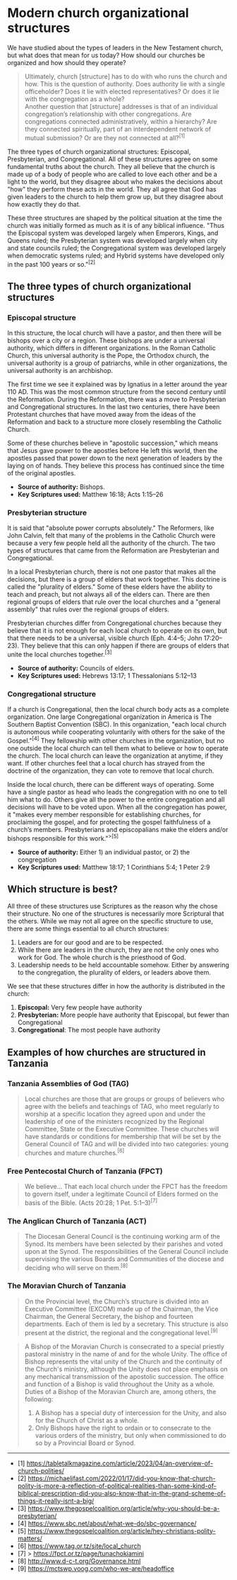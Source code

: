 # Modern church organizational structures

We have studied about the types of leaders in the New Testament church, but what does that mean for us today? How should our churches be organized and how should they operate?

> Ultimately, church [structure] has to do with who runs the church and how. This is the question of authority. Does authority lie with a single officeholder? Does it lie with elected representatives? Or does it lie with the congregation as a whole?  
> Another question that [structure] addresses is that of an individual congregation’s relationship with other congregations. Are congregations connected administratively, within a hierarchy? Are they connected spiritually, part of an interdependent network of mutual submission? Or are they not connected at all?<sup>[1]</sup>

The three types of church organizational structures: Episcopal, Presbyterian, and Congregational. All of these structures agree on some fundamental truths about the church. They all believe that the church is made up of a body of people who are called to love each other and be a light to the world, but they disagree about who makes the decisions about "how" they perform these acts in the world. They all agree that God has given leaders to the church to help them grow up, but they disagree about how exactly they do that.

These three structures are shaped by the political situation at the time the church was initially formed as much as it is of any biblical influence. "Thus the Episcopal system was developed largely when Emperors, Kings, and Queens ruled; the Presbyterian system was developed largely when city and state councils ruled; the Congregational system was developed largely when democratic systems ruled; and Hybrid systems have developed only in the past 100 years or so."<sup>[2]</sup>

<!--There is some inconsistency and overlap in these. Some church might be mostly presbyterian, but have bishops (not with apostolic succession) that step in (and maybe overstep) and push certain issues or agendas or try to "fix" problems-->

<!-- probably need some discussion about the "keys" of heaven as used in Matthew 18:15–20 and Matt. 16:17–19-->

## The three types of church organizational structures

### Episcopal structure

In this structure, the local church will have a pastor, and then there will be bishops over a city or a region. These bishops are under a universal authority, which differs in different organizations. In the Roman Catholic Church, this universal authority is the Pope, the Orthodox church, the universal authority is a group of patriarchs, while in other organizations, the universal authority is an archbishop.

The first time we see it explained was by Ignatius in a letter around the year 110 AD. This was the most common structure from the second century until the Reformation. During the Reformation, there was a move to Presbyterian and Congregational structures. In the last two centuries, there have been Protestant churches that have moved away from the ideas of the Reformation and back to a structure more closely resembling the Catholic Church.

Some of these churches believe in "apostolic succession," which means that Jesus gave power to the apostles before He left this world, then the apostles passed that power down to the next generation of leaders by the laying on of hands. They believe this process has continued since the time of the original apostles.

<!--For much of the written history of institutional Christianity, episcopal government was the only known form of church organization. This changed at the Reformation. Many Protestant churches are now organized by either congregational or presbyterian church polities, both descended from the writings of John Calvin, a Protestant reformer working and writing independently following the break with the Catholic Church precipitated by The Ninety-Five Theses of Martin Luther. However, some people have disputed the episcopal polity before the reformation, such as Aerius of Sebaste in the 4th century.
> https://en.wikipedia.org/wiki/Episcopal_polity-->
<!--The orthodox church has multiple leaders in the top position, instead of just one leader, like the pope in the Roman Catholic church. Both are Episcopal. -->

- **Source of authority:** Bishops.
- **Key Scriptures used:** Matthew 16:18; Acts 1:15–26

### Presbyterian structure

It is said that "absolute power corrupts absolutely." The Reformers, like John Calvin, felt that many of the problems in the Catholic Church were because a very few people held all the authority of the church. The two types of structures that came from the Reformation are Presbyterian and Congregational.

In a local Presbyterian church, there is not one pastor that makes all the decisions, but there is a group of elders that work together. This doctrine is called the "plurality of elders." Some of these elders have the ability to teach and preach, but not always all of the elders can. There are then regional groups of elders that rule over the local churches and a "general assembly" that rules over the regional groups of elders.

Presbyterian churches differ from Congregational churches because they believe that it is not enough for each local church to operate on its own, but that there needs to be a universal, visible church (Eph. 4:4–5; John 17:20–23). They believe that this can only happen if there are groups of elders that unite the local churches together.<sup>[3]</sup>

- **Source of authority:** Councils of elders.
- **Key Scriptures used:** Hebrews 13:17; 1 Thessalonians 5:12–13

### Congregational structure

If a church is Congregational, then the local church body acts as a complete organization. One large Congregational organization in America is The Southern Baptist Convention (SBC). In this organization, "each local church is autonomous while cooperating voluntarily with others for the sake of the Gospel."<sup>[4]</sup> They fellowship with other churches in the organization, but no one outside the local church can tell them what to believe or how to operate the church. The local church can leave the organization at anytime, if they want. If other churches feel that a local church has strayed from the doctrine of the organization, they can vote to remove that local church.

Inside the local church, there can be different ways of operating. Some have a single pastor as head who leads the congregation with no one to tell him what to do. Others give all the power to the entire congregation and all decisions will have to be voted upon. When all the congregation has power, it "makes every member responsible for establishing churches, for proclaiming the gospel, and for protecting the gospel faithfulness of a church’s members. Presbyterians and episcopalians make the elders and/or bishops responsible for this work."<sup>>[5]</sup>

- **Source of authority:** Either 1) an individual pastor, or 2) the congregation
- **Key Scriptures used:** Matthew 18:17; 1 Corinthians 5:4; 1 Peter 2:9

<!--Not convinced that this is separate from congregational, so removing for now.
### Connectional polity

Connection is "The principle, basic to The United Methodist Church, that all leaders and congregations are connected in a network of loyalties and commitments that support, yet supersede, local concerns."
https://www.umc.org/en/content/glossary-connection, accessed March 7, 2025

> Here again, roots of a relational understanding of connection can be traced back to John Wesley. The earliest Methodist conferences were not formal organizations but rather gatherings of people that had personal relationships with Wesley. Developing Methodist organization grew out of pre-existing relationships among Wesley and the early Methodist preachers and class leaders.
> https://www.umnews.org/en/news/the-many-meanings-of-connectionalism

> A theological understanding of connectionalism affirms that the true nature of the church must include the bonds among congregations. This view contrasts with a congregational understanding of the church, in which each congregation is by itself fully the church. A belief in connectionalism is connected to beliefs about the unity of the church and the catholicity of the church.
> https://www.umnews.org/en/news/the-many-meanings-of-connectionalism-->

## Which structure is best?

All three of these structures use Scriptures as the reason why the chose their structure. No one of the structures is necessarily more Scriptural that the others. While we may not all agree on the specific structure to use, there are some things essential to all church structures:

1. Leaders are for our good and are to be respected.
2. While there are leaders in the church, they are not the only ones who work for God. The whole church is the priesthood of God.
3. Leadership needs to be held accountable somehow. Either by answering to the congregation, the plurality of elders, or leaders above them.

We see that these structures differ in how the authority is distributed in the church:

1. **Episcopal:** Very few people have authority
2. **Presbyterian:** More people have authority that Episcopal, but fewer than Congregational
3. **Congregational**: The most people have authority

## Examples of how churches are structured in Tanzania

### Tanzania Assemblies of God (TAG)

> Local churches are those that are groups or groups of believers who agree with the beliefs and teachings of TAG, who meet regularly to worship at a specific location they agreed upon and under the leadership of one of the ministers recognized by the Regional Committee, State or the Executive Committee. These churches will have standards or conditions for membership that will be set by the General Council of TAG and will be divided into two categories: young churches and mature churches.<sup>[6]</sup>

### Free Pentecostal Church of Tanzania (FPCT)

> We believe... That each local church under the FPCT has the freedom to govern itself, under a legitimate Council of Elders formed on the basis of the Bible. (Acts 20:28; 1 Pet. 5:1–3)<sup>[7]</sup>

### The Anglican Church of Tanzania (ACT)

> The Diocesan General Council is the continuing working arm of the Synod. Its members have been selected by their parishes and voted upon at the Synod. The responsibilities of the General Council include supervising the various Boards and Communities of the diocese and deciding who will serve on them.<sup>[8]</sup>

### The Moravian Church of Tanzania

> On the Provincial level, the Church’s structure is divided into an Executive Committee (EXCOM) made up of the Chairman, the Vice Chairman, the General Secretary, the bishop and fourteen departments. Each of them is led by a secretary. This structure is also present at the district, the regional and the congregational level.<sup>[9]</sup>

> A Bishop of the Moravian Church is consecrated to a special priestly pastoral ministry in the name of and for the whole Unity. The office of Bishop represents the vital unity of the Church and the continuity of the Church's ministry, although the Unity does not place emphasis on any mechanical transmission of the apostolic succession. The office and function of a Bishop is valid throughout the Unity as a whole.  
> Duties of a Bishop of the Moravian Church are, among others, the following:
>
> 1. A Bishop has a special duty of intercession for the Unity, and also for the Church of Christ as a whole.
> 2. Only Bishops have the right to ordain or to consecrate to the various orders of the ministry, but only when commissioned to do so by a Provincial Board or Synod.

---

- [1] https://tabletalkmagazine.com/article/2023/04/an-overview-of-church-polities/
- [2] https://michaeljfast.com/2022/01/17/did-you-know-that-church-polity-is-more-a-reflection-of-political-realities-than-some-kind-of-biblical-prescription-did-you-also-know-that-in-the-grand-scheme-of-things-it-really-isnt-a-big/
- [3] https://www.thegospelcoalition.org/article/why-you-should-be-a-presbyterian/
- [4] https://www.sbc.net/about/what-we-do/sbc-governance/
- [5] https://www.thegospelcoalition.org/article/hey-christians-polity-matters/
- [6] https://www.tag.or.tz/site/local_church
- [7] > https://fpct.or.tz/page/tunachokiamini
- [8] http://www.d-c-t.org/Governance.html
- [9] https://mctswp.voog.com/who-we-are/headoffice
